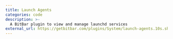 ```yaml
---
title: Launch Agents
categories: code
description: >-
  A BitBar plugin to view and manage launchd services
external_url: https://getbitbar.com/plugins/System/launch-agents.10s.sh
---
```

